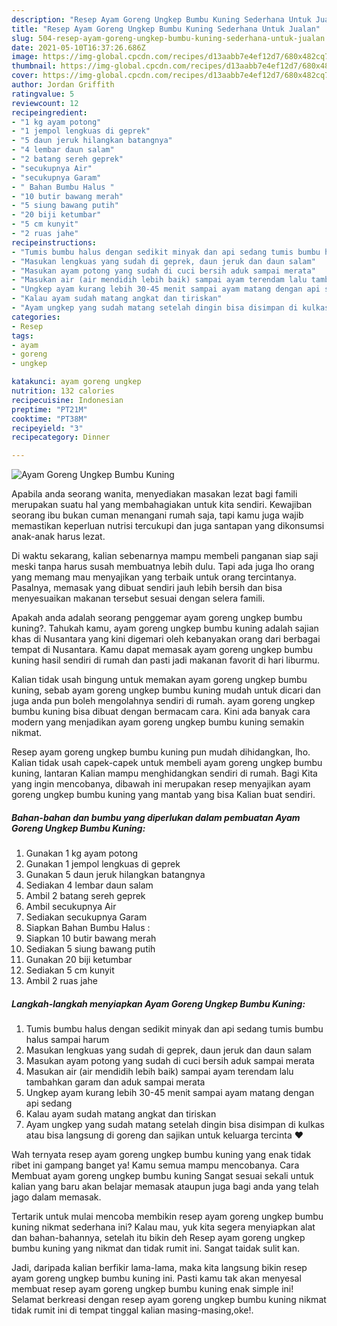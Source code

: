 ```yaml
---
description: "Resep Ayam Goreng Ungkep Bumbu Kuning Sederhana Untuk Jualan"
title: "Resep Ayam Goreng Ungkep Bumbu Kuning Sederhana Untuk Jualan"
slug: 504-resep-ayam-goreng-ungkep-bumbu-kuning-sederhana-untuk-jualan
date: 2021-05-10T16:37:26.686Z
image: https://img-global.cpcdn.com/recipes/d13aabb7e4ef12d7/680x482cq70/ayam-goreng-ungkep-bumbu-kuning-foto-resep-utama.jpg
thumbnail: https://img-global.cpcdn.com/recipes/d13aabb7e4ef12d7/680x482cq70/ayam-goreng-ungkep-bumbu-kuning-foto-resep-utama.jpg
cover: https://img-global.cpcdn.com/recipes/d13aabb7e4ef12d7/680x482cq70/ayam-goreng-ungkep-bumbu-kuning-foto-resep-utama.jpg
author: Jordan Griffith
ratingvalue: 5
reviewcount: 12
recipeingredient:
- "1 kg ayam potong"
- "1 jempol lengkuas di geprek"
- "5 daun jeruk hilangkan batangnya"
- "4 lembar daun salam"
- "2 batang sereh geprek"
- "secukupnya Air"
- "secukupnya Garam"
- " Bahan Bumbu Halus "
- "10 butir bawang merah"
- "5 siung bawang putih"
- "20 biji ketumbar"
- "5 cm kunyit"
- "2 ruas jahe"
recipeinstructions:
- "Tumis bumbu halus dengan sedikit minyak dan api sedang tumis bumbu halus sampai harum"
- "Masukan lengkuas yang sudah di geprek, daun jeruk dan daun salam"
- "Masukan ayam potong yang sudah di cuci bersih aduk sampai merata"
- "Masukan air (air mendidih lebih baik) sampai ayam terendam lalu tambahkan garam dan aduk sampai merata"
- "Ungkep ayam kurang lebih 30-45 menit sampai ayam matang dengan api sedang"
- "Kalau ayam sudah matang angkat dan tiriskan"
- "Ayam ungkep yang sudah matang setelah dingin bisa disimpan di kulkas atau bisa langsung di goreng dan sajikan untuk keluarga tercinta ❤"
categories:
- Resep
tags:
- ayam
- goreng
- ungkep

katakunci: ayam goreng ungkep 
nutrition: 132 calories
recipecuisine: Indonesian
preptime: "PT21M"
cooktime: "PT38M"
recipeyield: "3"
recipecategory: Dinner

---
```



![Ayam Goreng Ungkep Bumbu Kuning](https://img-global.cpcdn.com/recipes/d13aabb7e4ef12d7/680x482cq70/ayam-goreng-ungkep-bumbu-kuning-foto-resep-utama.jpg)

Apabila anda seorang wanita, menyediakan masakan lezat bagi famili merupakan suatu hal yang membahagiakan untuk kita sendiri. Kewajiban seorang ibu bukan cuman menangani rumah saja, tapi kamu juga wajib memastikan keperluan nutrisi tercukupi dan juga santapan yang dikonsumsi anak-anak harus lezat.

Di waktu  sekarang, kalian sebenarnya mampu membeli panganan siap saji meski tanpa harus susah membuatnya lebih dulu. Tapi ada juga lho orang yang memang mau menyajikan yang terbaik untuk orang tercintanya. Pasalnya, memasak yang dibuat sendiri jauh lebih bersih dan bisa menyesuaikan makanan tersebut sesuai dengan selera famili. 



Apakah anda adalah seorang penggemar ayam goreng ungkep bumbu kuning?. Tahukah kamu, ayam goreng ungkep bumbu kuning adalah sajian khas di Nusantara yang kini digemari oleh kebanyakan orang dari berbagai tempat di Nusantara. Kamu dapat memasak ayam goreng ungkep bumbu kuning hasil sendiri di rumah dan pasti jadi makanan favorit di hari liburmu.

Kalian tidak usah bingung untuk memakan ayam goreng ungkep bumbu kuning, sebab ayam goreng ungkep bumbu kuning mudah untuk dicari dan juga anda pun boleh mengolahnya sendiri di rumah. ayam goreng ungkep bumbu kuning bisa dibuat dengan bermacam cara. Kini ada banyak cara modern yang menjadikan ayam goreng ungkep bumbu kuning semakin nikmat.

Resep ayam goreng ungkep bumbu kuning pun mudah dihidangkan, lho. Kalian tidak usah capek-capek untuk membeli ayam goreng ungkep bumbu kuning, lantaran Kalian mampu menghidangkan sendiri di rumah. Bagi Kita yang ingin mencobanya, dibawah ini merupakan resep menyajikan ayam goreng ungkep bumbu kuning yang mantab yang bisa Kalian buat sendiri.

<!--inarticleads1-->

##### Bahan-bahan dan bumbu yang diperlukan dalam pembuatan Ayam Goreng Ungkep Bumbu Kuning:

1. Gunakan 1 kg ayam potong
1. Gunakan 1 jempol lengkuas di geprek
1. Gunakan 5 daun jeruk hilangkan batangnya
1. Sediakan 4 lembar daun salam
1. Ambil 2 batang sereh geprek
1. Ambil secukupnya Air
1. Sediakan secukupnya Garam
1. Siapkan  Bahan Bumbu Halus :
1. Siapkan 10 butir bawang merah
1. Sediakan 5 siung bawang putih
1. Gunakan 20 biji ketumbar
1. Sediakan 5 cm kunyit
1. Ambil 2 ruas jahe




<!--inarticleads2-->

##### Langkah-langkah menyiapkan Ayam Goreng Ungkep Bumbu Kuning:

1. Tumis bumbu halus dengan sedikit minyak dan api sedang tumis bumbu halus sampai harum
1. Masukan lengkuas yang sudah di geprek, daun jeruk dan daun salam
1. Masukan ayam potong yang sudah di cuci bersih aduk sampai merata
1. Masukan air (air mendidih lebih baik) sampai ayam terendam lalu tambahkan garam dan aduk sampai merata
1. Ungkep ayam kurang lebih 30-45 menit sampai ayam matang dengan api sedang
1. Kalau ayam sudah matang angkat dan tiriskan
1. Ayam ungkep yang sudah matang setelah dingin bisa disimpan di kulkas atau bisa langsung di goreng dan sajikan untuk keluarga tercinta ❤




Wah ternyata resep ayam goreng ungkep bumbu kuning yang enak tidak ribet ini gampang banget ya! Kamu semua mampu mencobanya. Cara Membuat ayam goreng ungkep bumbu kuning Sangat sesuai sekali untuk kalian yang baru akan belajar memasak ataupun juga bagi anda yang telah jago dalam memasak.

Tertarik untuk mulai mencoba membikin resep ayam goreng ungkep bumbu kuning nikmat sederhana ini? Kalau mau, yuk kita segera menyiapkan alat dan bahan-bahannya, setelah itu bikin deh Resep ayam goreng ungkep bumbu kuning yang nikmat dan tidak rumit ini. Sangat taidak sulit kan. 

Jadi, daripada kalian berfikir lama-lama, maka kita langsung bikin resep ayam goreng ungkep bumbu kuning ini. Pasti kamu tak akan menyesal membuat resep ayam goreng ungkep bumbu kuning enak simple ini! Selamat berkreasi dengan resep ayam goreng ungkep bumbu kuning nikmat tidak rumit ini di tempat tinggal kalian masing-masing,oke!.

